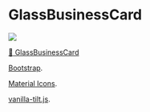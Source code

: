 # GlassBusinessCard

![](https://github.com/acarcem/glassbusinesscard/blob/main/glass.gif)

[:link: GlassBusinessCard](https://acarcem.github.io/glassbusinesscard/)

[Bootstrap]('https://getbootstrap.com/').

[Material Icons]('https://material.io/resources/icons/?style=baseline').

[vanilla-tilt.js]('https://micku7zu.github.io/vanilla-tilt.js/').
